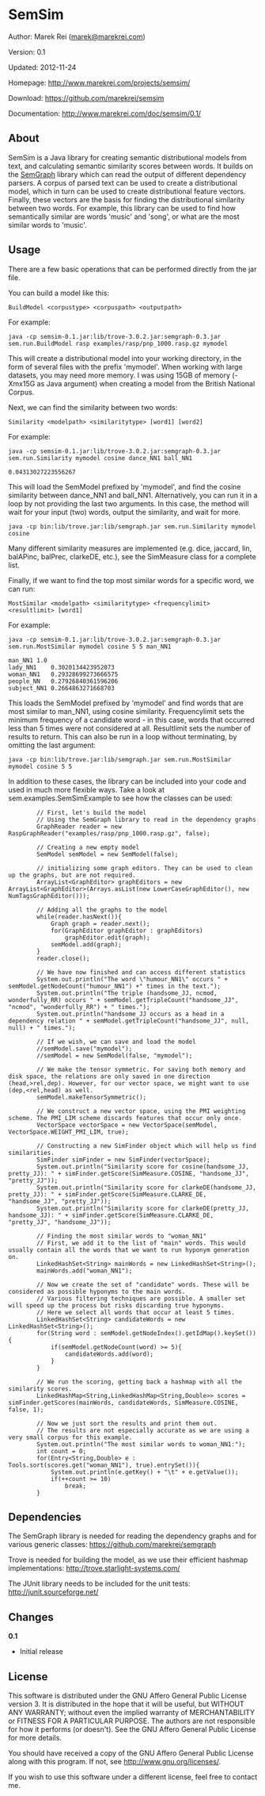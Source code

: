 SemSim
=========

Author:		Marek Rei (marek@marekrei.com)

Version:	0.1

Updated:	2012-11-24

Homepage:	<http://www.marekrei.com/projects/semsim/>

Download:	<https://github.com/marekrei/semsim>

Documentation:	<http://www.marekrei.com/doc/semsim/0.1/>


About
-----

SemSim is a Java library for creating semantic distributional models from text, and calculating semantic similarity scores between words.
It builds on the [SemGraph](https://github.com/marekrei/semgraph) library which can read the output of different dependency parsers.
A corpus of parsed text can be used to create a distributional model, which in turn can be used to create distributional feature vectors. 
Finally, these vectors are the basis for finding the distributional similarity between two words.
For example, this library can be used to find how semantically similar are words 'music' and 'song', or what are the most similar words to 'music'.


Usage
------

There are a few basic operations that can be performed directly from the jar file.

You can build a model like this:

	BuildModel <corpustype> <corpuspath> <outputpath>
	
For example:

	java -cp semsim-0.1.jar:lib/trove-3.0.2.jar:semgraph-0.3.jar sem.run.BuildModel rasp examples/rasp/pnp_1000.rasp.gz mymodel

This will create a distributional model into your working directory, in the form of several files with the prefix 'mymodel'. 
When working with large datasets, you may need more memory. I was using 15GB of memory (-Xmx15G as Java argument) when creating a model from the British National Corpus.

Next, we can find the similarity between two words:

	Similarity <modelpath> <similaritytype> [word1] [word2]
	
For example:

	java -cp semsim-0.1.jar:lib/trove-3.0.2.jar:semgraph-0.3.jar sem.run.Similarity mymodel cosine dance_NN1 ball_NN1
		
	0.04313027223556267

This will load the SemModel prefixed by 'mymodel', and find the cosine similarity between dance_NN1 and ball_NN1. 
Alternatively, you can run it in a loop by not providing the last two arguments. In this case, the method will wait for your input (two) words, output the similarity, and wait for more.

	java -cp bin:lib/trove.jar:lib/semgraph.jar sem.run.Similarity mymodel cosine

Many different similarity measures are implemented (e.g. dice, jaccard, lin, balAPinc, balPrec, clarkeDE, etc.), see the SimMeasure class for a complete list.

Finally, if we want to find the top most similar words for a specific word, we can run:

	MostSimilar <modelpath> <similaritytype> <frequencylimit> <resultlimit> [word1]
	
For example:

	java -cp semsim-0.1.jar:lib/trove-3.0.2.jar:semgraph-0.3.jar sem.run.MostSimilar mymodel cosine 5 5 man_NN1
	
	man_NN1	1.0
	lady_NN1	0.3020134423952073
	woman_NN1	0.29328699273666575
	people_NN	0.27926840361596206
	subject_NN1	0.2664863271668703
	
This loads the SemModel prefixed by 'mymodel' and find words that are most similar to man_NN1, using cosine similarity. Frequencylimit sets the minimum frequency of a candidate word - in this case, words that occurred less than 5 times were not considered at all. Resultlimit sets the number of results to return.
This can also be run in a loop without terminating, by omitting the last argument:

	java -cp bin:lib/trove.jar:lib/semgraph.jar sem.run.MostSimilar mymodel cosine 5 5
	
	
In addition to these cases, the library can be included into your code and used in much more flexible ways. 
Take a look at sem.examples.SemSimExample to see how the classes can be used:

			// First, let's build the model
			// Using the SemGraph library to read in the dependency graphs
			GraphReader reader = new RaspGraphReader("examples/rasp/pnp_1000.rasp.gz", false);
			
			// Creating a new empty model
			SemModel semModel = new SemModel(false);
			
			// initializing some graph editors. They can be used to clean up the graphs, but are not required.
			ArrayList<GraphEditor> graphEditors = new ArrayList<GraphEditor>(Arrays.asList(new LowerCaseGraphEditor(), new NumTagsGraphEditor()));
			
			// Adding all the graphs to the model
			while(reader.hasNext()){
				Graph graph = reader.next();
				for(GraphEditor graphEditor : graphEditors)
					graphEditor.edit(graph);
				semModel.add(graph);
			}
			reader.close();
			
			// We have now finished and can access different statistics
			System.out.println("The word \"humour_NN1\" occurs " + semModel.getNodeCount("humour_NN1") +" times in the text.");
			System.out.println("The triple (handsome_JJ, ncmod, wonderfully_RR) occurs " + semModel.getTripleCount("handsome_JJ", "ncmod", "wonderfully_RR") + " times."); 
			System.out.println("handsome_JJ occurs as a head in a dependency relation " + semModel.getTripleCount("handsome_JJ", null, null) + " times."); 
			
			// If we wish, we can save and load the model
			//semModel.save("mymodel");
			//semModel = new SemModel(false, "mymodel");
			
			// We make the tensor symmetric. For saving both memory and disk space, the relations are only saved in one direction (head,>rel,dep). However, for our vector space, we might want to use (dep,<rel,head) as well.
			semModel.makeTensorSymmetric();
			
			// We construct a new vector space, using the PMI weighting scheme. The PMI_LIM scheme discards features that occur only once.
			VectorSpace vectorSpace = new VectorSpace(semModel, VectorSpace.WEIGHT_PMI_LIM, true);
			
			// Constructing a new SimFinder object which will help us find similarities.
			SimFinder simFinder = new SimFinder(vectorSpace);
			System.out.println("Similarity score for cosine(handsome_JJ, pretty_JJ): " + simFinder.getScore(SimMeasure.COSINE, "handsome_JJ", "pretty_JJ"));
			System.out.println("Similarity score for clarkeDE(handsome_JJ, pretty_JJ): " + simFinder.getScore(SimMeasure.CLARKE_DE, "handsome_JJ", "pretty_JJ"));
			System.out.println("Similarity score for clarkeDE(pretty_JJ, handsome_JJ): " + simFinder.getScore(SimMeasure.CLARKE_DE, "pretty_JJ", "handsome_JJ"));
			
			// Finding the most similar words to "woman_NN1"
			// First, we add it to the list of "main" words. This would usually contain all the words that we want to run hyponym generation on.
			LinkedHashSet<String> mainWords = new LinkedHashSet<String>();
			mainWords.add("woman_NN1");
			
			// Now we create the set of "candidate" words. These will be considered as possible hyponyms to the main words.
			// Various filtering techniques are possible. A smaller set will speed up the process but risks discarding true hyponyms.
			// Here we select all words that occur at least 5 times.
			LinkedHashSet<String> candidateWords = new LinkedHashSet<String>();
			for(String word : semModel.getNodeIndex().getIdMap().keySet()){
				if(semModel.getNodeCount(word) >= 5){
					candidateWords.add(word);
				}
			}
			
			// We run the scoring, getting back a hashmap with all the similarity scores.
			LinkedHashMap<String,LinkedHashMap<String,Double>> scores = simFinder.getScores(mainWords, candidateWords, SimMeasure.COSINE, false, 1);
			
			// Now we just sort the results and print them out.
			// The results are not especially accurate as we are using a very small corpus for this example.
			System.out.println("The most similar words to woman_NN1:");
			int count = 0;
			for(Entry<String,Double> e : Tools.sort(scores.get("woman_NN1"), true).entrySet()){
				System.out.println(e.getKey() + "\t" + e.getValue());
				if(++count >= 10)
					break;
			}


Dependencies
------------

The SemGraph library is needed for reading the dependency graphs and for various generic classes: <https://github.com/marekrei/semgraph>

Trove is needed for building the model, as we use their efficient hashmap implementations: <http://trove.starlight-systems.com/>

The JUnit library needs to be included for the unit tests: <http://junit.sourceforge.net/>


Changes
-------

**0.1**
* Initial release


License
-------

This software is distributed under the GNU Affero General Public License version 3. It is distributed in the hope that it will be useful, but WITHOUT ANY WARRANTY; without even the implied warranty of MERCHANTABILITY or FITNESS FOR A PARTICULAR PURPOSE. The authors are not responsible for how it performs (or doesn't). See the GNU Affero General Public License for more details.

You should have received a copy of the GNU Affero General Public License along with this program. If not, see <http://www.gnu.org/licenses/>.

If you wish to use this software under a different license, feel free to contact me.
